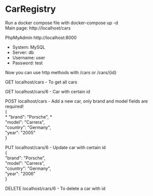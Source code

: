 # CarRegistry

Run a docker compose file with docker-compose up -d  
Main page: http://localhost/cars

PhpMyAdmin http://localhost:8000

- System: MySQL  
- Server: db  
- Username: user
- Password: test

Now you can use http methods with /cars or /cars/{id}

GET localhost/cars - To get all cars  

GET localhost/cars/6 - Car with certain id  

POST localhost/cars - Add a new car, only brand and model fields are required!  
{  
       * "brand": "Porsche", *      
        "model": "Carrera",  
        "country": "Germany",  
        "year": "2005"  
}  
  
PUT localhost/cars/6 - Update car with certain id  
{  
        "brand": "Porsche",  
        "model": "Carrera",  
        "country": "Germany",  
        "year": "2006"  
}  
    
DELETE localhost/cars/6 - To delete a car with id  

